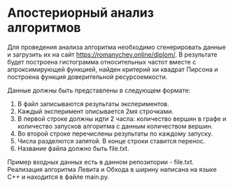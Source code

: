 # Апостериорный анализ алгоритмов

Для проведения анализа алгоритма необходимо сгенерировать данные и загрузить их на сайт https://romanychev.online/diplom/.
В результате будет построена гистограмма относительных частот вместе с апроксимирующей функцией, найден критерий хи квадрат Пирсона и построена функция доверительной ресурсоемкости.

Данные должны быть представлены в следующем формате:
1. В файл записываются результаты экспериментов.
2. Каждый эксперимент описывается 2мя строчками.
3. В первой строке должны идти 2 часла: количество вершин в графе и количество запусков алгоритма с данным количеством вершин.
4. Во второй строке перечислены результаты по каждому запуску.
5. Числа разделются запятой. В конце строки ставится перенос.
6. Название файла должно быть file.txt.

Пример входных данных есть в данном репозитории - file.txt.
Реализация алгоритма Левита и Обхода в ширину написана на языке C++ и находится в файле main.py.

